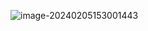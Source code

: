 ![image-20240205153001443](https://typora-dusong.oss-cn-chengdu.aliyuncs.com/image-20240205153001443.png)